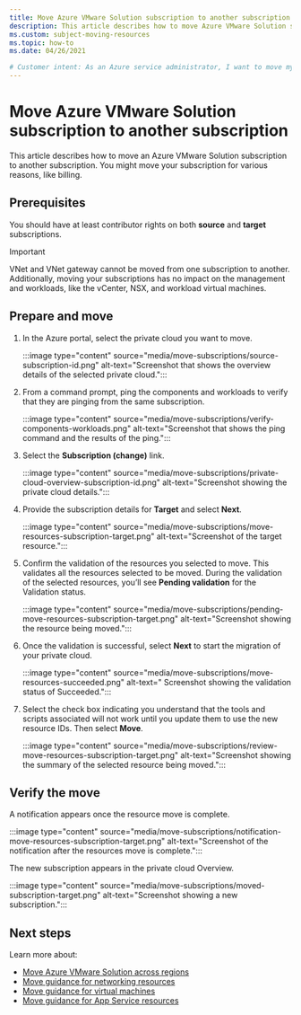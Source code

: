 ```yaml
---
title: Move Azure VMware Solution subscription to another subscription
description: This article describes how to move Azure VMware Solution subscription to another subscription. You might move your resources for various reasons, such as billing.  
ms.custom: subject-moving-resources
ms.topic: how-to
ms.date: 04/26/2021

# Customer intent: As an Azure service administrator, I want to move my Azure VMware Solution subscription to another subscription.
---
```


# Move Azure VMware Solution subscription to another subscription

This article describes how to move an Azure VMware Solution subscription to another subscription. You might move your subscription for various reasons, like billing.

## Prerequisites
You should have at least contributor rights on both **source** and **target** subscriptions. 

>[!IMPORTANT]
>VNet and VNet gateway cannot be moved from one subscription to another. Additionally, moving your subscriptions has no impact on the management and workloads, like the vCenter, NSX, and workload virtual machines.

## Prepare and move 

1. In the Azure portal, select the private cloud you want to move.

   :::image type="content" source="media/move-subscriptions/source-subscription-id.png" alt-text="Screenshot that shows the overview details of the selected private cloud.":::

1. From a command prompt, ping the components and workloads to verify that they are pinging from the same subscription.  

   :::image type="content" source="media/move-subscriptions/verify-components-workloads.png" alt-text="Screenshot that shows the ping command and the results of the ping.":::

1. Select the **Subscription (change)** link.

   :::image type="content" source="media/move-subscriptions/private-cloud-overview-subscription-id.png" alt-text="Screenshot showing the private cloud details."::: 

1. Provide the subscription details for **Target** and select **Next**.

   :::image type="content" source="media/move-subscriptions/move-resources-subscription-target.png" alt-text="Screenshot of the target resource.":::

1. Confirm the validation of the resources you selected to move.  This validates all the resources selected to be moved. During the validation of the selected resources, you’ll see **Pending validation** for the Validation status. 

   :::image type="content" source="media/move-subscriptions/pending-move-resources-subscription-target.png" alt-text="Screenshot showing the resource being moved.":::

1. Once the validation is successful, select **Next** to start the migration of your private cloud.

   :::image type="content" source="media/move-subscriptions/move-resources-succeeded.png" alt-text=" Screenshot showing the validation status of Succeeded.":::

1. Select the check box indicating you understand that the tools and scripts associated will not work until you update them to use the new resource IDs. Then select **Move**.

   :::image type="content" source="media/move-subscriptions/review-move-resources-subscription-target.png" alt-text="Screenshot showing the summary of the selected resource being moved.":::

## Verify the move

A notification appears once the resource move is complete. 

:::image type="content" source="media/move-subscriptions/notification-move-resources-subscription-target.png" alt-text="Screenshot of the notification after the resources move is complete.":::

The new subscription appears in the private cloud Overview.

:::image type="content" source="media/move-subscriptions/moved-subscription-target.png" alt-text="Screenshot showing a new subscription.":::

## Next steps
Learn more about:

- [Move Azure VMware Solution across regions](move-azure-vmware-solution-across-regions.md)
- [Move guidance for networking resources](../azure-resource-manager/management/move-limitations/networking-move-limitations.md)
- [Move guidance for virtual machines](../azure-resource-manager/management/move-limitations/virtual-machines-move-limitations.md)
- [Move guidance for App Service resources](../azure-resource-manager/management/move-limitations/app-service-move-limitations.md)